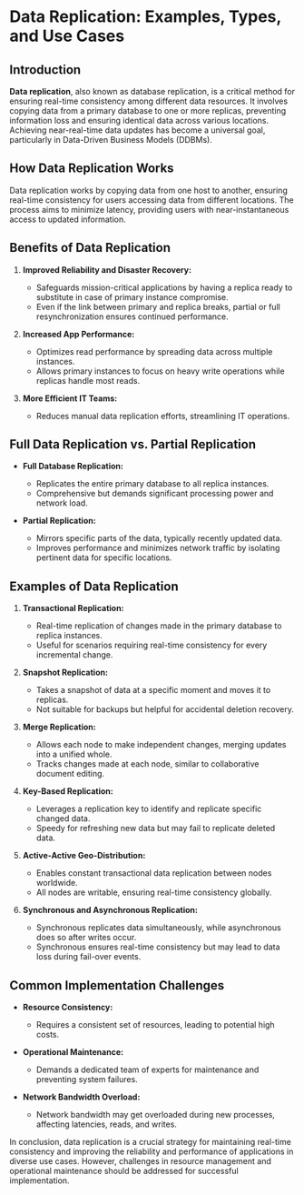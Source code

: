 # Data Replication: Examples, Types, and Use Cases

## Introduction

**Data replication**, also known as database replication, is a critical method for ensuring real-time consistency among different data resources. It involves copying data from a primary database to one or more replicas, preventing information loss and ensuring identical data across various locations. Achieving near-real-time data updates has become a universal goal, particularly in Data-Driven Business Models (DDBMs).

## How Data Replication Works

Data replication works by copying data from one host to another, ensuring real-time consistency for users accessing data from different locations. The process aims to minimize latency, providing users with near-instantaneous access to updated information.

## Benefits of Data Replication

1. **Improved Reliability and Disaster Recovery:**
    
    - Safeguards mission-critical applications by having a replica ready to substitute in case of primary instance compromise.
    - Even if the link between primary and replica breaks, partial or full resynchronization ensures continued performance.

2. **Increased App Performance:**
    
    - Optimizes read performance by spreading data across multiple instances.
    - Allows primary instances to focus on heavy write operations while replicas handle most reads.

3. **More Efficient IT Teams:**
    
    - Reduces manual data replication efforts, streamlining IT operations.

## Full Data Replication vs. Partial Replication

- **Full Database Replication:**
    
    - Replicates the entire primary database to all replica instances.
    - Comprehensive but demands significant processing power and network load.

- **Partial Replication:**
    
    - Mirrors specific parts of the data, typically recently updated data.
    - Improves performance and minimizes network traffic by isolating pertinent data for specific locations.

## Examples of Data Replication

1. **Transactional Replication:**
    
    - Real-time replication of changes made in the primary database to replica instances.
    - Useful for scenarios requiring real-time consistency for every incremental change.

2. **Snapshot Replication:**
    
    - Takes a snapshot of data at a specific moment and moves it to replicas.
    - Not suitable for backups but helpful for accidental deletion recovery.

3. **Merge Replication:**
    
    - Allows each node to make independent changes, merging updates into a unified whole.
    - Tracks changes made at each node, similar to collaborative document editing.

4. **Key-Based Replication:**
    
    - Leverages a replication key to identify and replicate specific changed data.
    - Speedy for refreshing new data but may fail to replicate deleted data.

5. **Active-Active Geo-Distribution:**
    
    - Enables constant transactional data replication between nodes worldwide.
    - All nodes are writable, ensuring real-time consistency globally.

6. **Synchronous and Asynchronous Replication:**
    
    - Synchronous replicates data simultaneously, while asynchronous does so after writes occur.
    - Synchronous ensures real-time consistency but may lead to data loss during fail-over events.

## Common Implementation Challenges

- **Resource Consistency:**
    
    - Requires a consistent set of resources, leading to potential high costs.

- **Operational Maintenance:**
    
    - Demands a dedicated team of experts for maintenance and preventing system failures.

- **Network Bandwidth Overload:**
    
    - Network bandwidth may get overloaded during new processes, affecting latencies, reads, and writes.

In conclusion, data replication is a crucial strategy for maintaining real-time consistency and improving the reliability and performance of applications in diverse use cases. However, challenges in resource management and operational maintenance should be addressed for successful implementation.